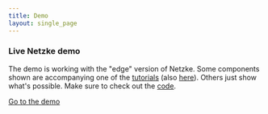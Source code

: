 ```yaml
---
title: Demo
layout: single_page
---
```


### Live Netzke demo

The demo is working with the "edge" version of Netzke. Some components shown are accompanying one of the [tutorials](https://github.com/skozlov/netzke/wiki) (also [here](http://blog.writelesscode.com/)). Others just show what's possible. Make sure to check out the [code](https://github.com/skozlov/netzke-demo).

[Go to the demo](http://demo.netzke.org/)